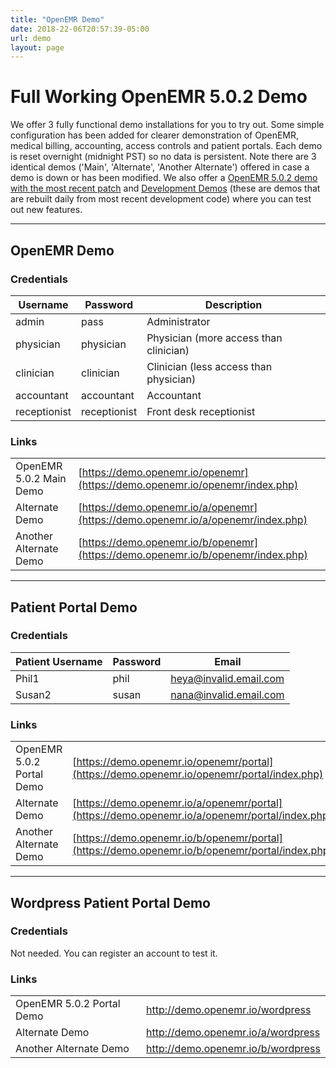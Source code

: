 ```yaml
---
title: "OpenEMR Demo"
date: 2018-22-06T20:57:39-05:00
url: demo
layout: page
---
```


# Full Working OpenEMR 5.0.2 Demo

We offer 3 fully functional demo installations for you to try out. Some simple configuration has been added for clearer demonstration of OpenEMR, medical billing, accounting, access controls and patient portals. Each demo is reset overnight (midnight PST) so no data is persistent. Note there are 3 identical demos ('Main', 'Alternate', 'Another Alternate') offered in case a demo is down or has been modified. We also offer a [OpenEMR 5.0.2 demo with the most recent patch](https://www.open-emr.org/wiki/index.php/Development_5.0.2_Demo) and [Development Demos](https://www.open-emr.org/wiki/index.php/Development_Demo) (these are demos that are rebuilt daily from most recent development code) where you can test out new features.

---

## OpenEMR Demo

### Credentials

| Username     | Password     | Description                            |
|--------------|--------------|----------------------------------------|
| admin        | pass         | Administrator                          |
| physician    | physician    | Physician (more access than clinician) |
| clinician    | clinician    | Clinician (less access than physician) |
| accountant   | accountant   | Accountant                             |
| receptionist | receptionist | Front desk receptionist                |

### Links
| | |
|---------------------------|----------------------------------------------------------------------------------|
| OpenEMR 5.0.2 Main Demo   | [https://demo.openemr.io/openemr](https://demo.openemr.io/openemr/index.php) |
| Alternate Demo            | [https://demo.openemr.io/a/openemr](https://demo.openemr.io/a/openemr/index.php) |
| Another Alternate Demo    | [https://demo.openemr.io/b/openemr](https://demo.openemr.io/b/openemr/index.php) |

---

## Patient Portal Demo

### Credentials

| Patient Username   | Password | Email                  |
|--------------------|----------|------------------------|
| Phil1              | phil     | heya@invalid.email.com |
| Susan2             | susan    | nana@invalid.email.com |

### Links

| | |
|---------------------------|----------------------------------------------------------------------------------------------------|
| OpenEMR 5.0.2 Portal Demo | [https://demo.openemr.io/openemr/portal](https://demo.openemr.io/openemr/portal/index.php) |
| Alternate Demo            | [https://demo.openemr.io/a/openemr/portal](https://demo.openemr.io/a/openemr/portal/index.php) |
| Another Alternate Demo    | [https://demo.openemr.io/b/openemr/portal](https://demo.openemr.io/b/openemr/portal/index.php) |

---

## Wordpress Patient Portal Demo

### Credentials

Not needed. You can register an account to test it.

### Links

| | |
|---------------------------|------------------------------------|
| OpenEMR 5.0.2 Portal Demo | http://demo.openemr.io/wordpress |
| Alternate Demo            | http://demo.openemr.io/a/wordpress |
| Another Alternate Demo    | http://demo.openemr.io/b/wordpress |
